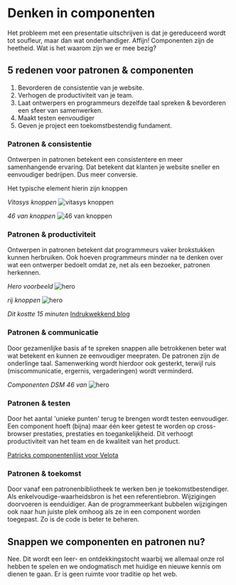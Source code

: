 # Denken in componenten

Het probleem met een presentatie uitschrijven is dat je gereduceerd wordt tot soufleur, maar dan wat onderhandiger.
Affijn!
Componenten zijn de heetheid. Wat is het waarom zijn we er mee bezig?

## 5 redenen voor patronen & componenten

1) Bevorderen de consistentie van je website.
2) Verhogen de productiviteit van je team.
3) Laat ontwerpers en programmeurs dezelfde taal spreken & bevorderen een sfeer van samenwerken.
4) Maakt testen eenvoudiger
5) Geven je project een toekomstbestendig fundament.

### Patronen & consistentie

Ontwerpen in patronen betekent een consistentere en meer samenhangende ervaring.
Dat betekent dat klanten je website sneller en eenvoudiger bedrijpen.
Dus meer conversie.

Het typische element hierin zijn knoppen

*Vitasys knoppen*
![vitasys knoppen](http://indrukwekkend.nl/presentatie-sjerp/vitasys-knoppen.png)

*46 van knoppen*
![46 van knoppen](http://indrukwekkend.nl/presentatie-sjerp/46-van-knoppen.png)

### Patronen & productiviteit

Ontwerpen in patronen betekent dat programmeurs vaker brokstukken kunnen herbruiken.
Ook hoeven programmeurs minder na te denken over wat een ontwerper bedoelt omdat ze, net als een bezoeker, patronen herkennen. 

*Hero voorbeeld*
![hero](http://indrukwekkend.nl/presentatie-sjerp/hero.png)

*rij knoppen*
![hero](http://indrukwekkend.nl/presentatie-sjerp/rij-knoppen.png)

*Dit kostte 15 minuten*
[Indrukwekkend blog](https://indrukwekkend.nl/blog/)


### Patronen & communicatie

Door gezamenlijke basis af te spreken snappen alle betrokkenen beter wat wat betekent en kunnen ze eenvoudiger meepraten. De patronen zijn de onderlinge taal. Samenwerking wordt hierdoor ook gesterkt, terwijl ruis (miscommunicatie, ergernis, vergaderingen) wordt verminderd.

*Componenten DSM 46 van*
![hero](http://indrukwekkend.nl/presentatie-sjerp/gezamenlijke-taal.png)

### Patronen & testen 

Door het aantal 'unieke punten' terug te brengen wordt testen eenvoudiger. Een component hoeft (bijna) maar één keer getest te worden op cross-browser prestaties, prestaties en toegankelijkheid. Dit verhoogt productiviteit van het team en de kwaliteit van het product.

[Patricks componentenlijst voor Velota](http://construction.meerindruk.nl/)

### Patronen & toekomst

Door vanaf een patronenbibliotheek te werken ben je toekomstbestendiger. Als enkelvoudige-waarheidsbron is het een referentiebron. Wijzigingen doorvoeren is eenduidiger. Aan de programmeerkant bubbelen wijzigingen ook naar hun juiste plek omhoog als ze in een component worden toegepast. Zo is de code is beter te beheren. 

## Snappen we componenten en patronen nu?
Nee. Dit wordt een leer- en ontdekkingstocht waarbij we allemaal onze rol hebben te spelen en we ondogmatisch met huidige en nieuwe kennis om dienen te gaan. Er is geen ruimte voor traditie op het web.
